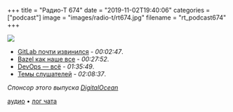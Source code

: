 +++
title = "Радио-Т 674"
date = "2019-11-02T19:40:06"
categories = ["podcast"]
image = "images/radio-t/rt674.jpg"
filename = "rt_podcast674"
+++

![](https://radio-t.com/images/radio-t/rt674.jpg)

- [GitLab почти извинился](https://gitlab.com/gitlab-org/growth/product/issues/164) - *00:02:47*.
- [Bazel как наше все](https://opensource.googleblog.com/2019/10/bazel-reaches-10-milestone.html) - *00:27:52*.
- [DevOps — всё](https://habr.com/ru/post/473006/) - *01:35:49*.
- [Темы слушателей](https://radio-t.com/p/2019/10/29/prep-674/) - *02:08:37*.

*Спонсор этого выпуска [DigitalOcean](https://do.co/radiot)*


[аудио](https://cdn.radio-t.com/rt_podcast674.mp3) • [лог чата](https://chat.radio-t.com/logs/radio-t-674.html)
<audio src="https://cdn.radio-t.com/rt_podcast674.mp3" preload="none"></audio>
